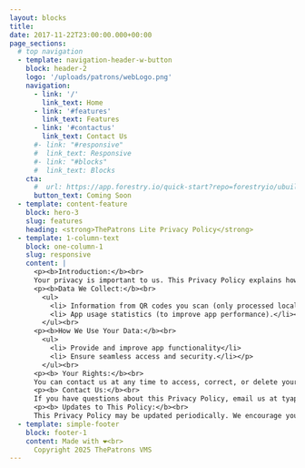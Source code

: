 ```yaml
---
layout: blocks
title:
date: 2017-11-22T23:00:00.000+00:00
page_sections:
  # top navigation
  - template: navigation-header-w-button
    block: header-2
    logo: '/uploads/patrons/webLogo.png'
    navigation:
      - link: '/'
        link_text: Home
      - link: '#features'
        link_text: Features
      - link: '#contactus'
        link_text: Contact Us
      #- link: "#responsive"
      #  link_text: Responsive
      #- link: "#blocks"
      #  link_text: Blocks
    cta:
      #  url: https://app.forestry.io/quick-start?repo=forestryio/ubuild-jekyll&provider=github&engine=jekyll
      button_text: Coming Soon
  - template: content-feature
    block: hero-3
    slug: features
    heading: <strong>ThePatrons Lite Privacy Policy</strong>
  - template: 1-column-text
    block: one-column-1
    slug: responsive
    content: |
      <p><b>Introduction:</b><br>
      Your privacy is important to us. This Privacy Policy explains how PT. Tera Tekno Infotama collects, uses, and protects the data you provide when using The Patrons Lite.</p><br>
      <p><b>Data We Collect:</b><br>
        <ul>
          <li> Information from QR codes you scan (only processed locally).</li>
          <li> App usage statistics (to improve app performance).</li></p>
        </ul><br>
      <p><b>How We Use Your Data:</b><br>
        <ul>
          <li> Provide and improve app functionality</li> 
          <li> Ensure seamless access and security.</li></p>
        </ul><br>
      <p><b> Your Rights:</b><br>
      You can contact us at any time to access, correct, or delete your data.</p><br>
      <p><b> Contact Us:</b><br>
      If you have questions about this Privacy Policy, email us at tyapeter@teraglobal.co</p><br>
      <p><b> Updates to This Policy:</b><br>
      This Privacy Policy may be updated periodically. We encourage you to review it regularly.</p>
  - template: simple-footer
    block: footer-1
    content: Made with ❤︎<br>
      Copyright 2025 ThePatrons VMS
---
```

